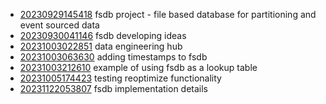 - [20230929145418](/zet/20230929145418/README.md) fsdb project - file based database for partitioning and event sourced data
- [20230930041146](/zet/20230930041146/README.md) fsdb developing ideas
- [20231003022851](/zet/20231003022851/README.md) data engineering hub
- [20231003063630](/zet/20231003063630/README.md) adding timestamps to fsdb
- [20231003212610](/zet/20231003212610/README.md) example of using fsdb as a lookup table
- [20231005174423](/zet/20231005174423/README.md) testing reoptimize functionality
- [20231122053807](/zet/20231122053807/README.md) fsdb implementation details
